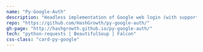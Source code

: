```yaml
---
name: "Py-Google-Auth"
description: "Headless implementation of Google web login (with support for 2-Step Verification) in Python. It exposes a high-level Python module and REST API that can be used for headless login on Google Accounts. The API supports 2-step verification if it is enabled on Google Account being used."
repo: "https://github.com/HashGrowth/py-google-auth/"
gh-page: "http://hashgrowth.github.io/py-google-auth/"
tech: "python-requests | BeautifulSoup | Falcon"
css-class: "card-py-google"
---
```


